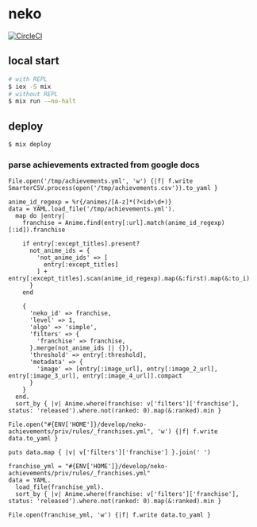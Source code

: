 # neko

[![CircleCI](https://circleci.com/gh/shikimori/neko-achievements.svg?style=svg)](https://circleci.com/gh/shikimori/neko-achievements)

## local start

```sh
# with REPL
$ iex -S mix
# without REPL
$ mix run -—no-halt
```

## deploy

```sh
$ mix deploy
```


### parse achievements extracted from google docs
```ryby
File.open('/tmp/achievements.yml', 'w') {|f| f.write SmarterCSV.process(open('/tmp/achievements.csv')).to_yaml }
```

```ryby
anime_id_regexp = %r{/animes/[A-z]*(?<id>\d+)}
data = YAML.load_file('/tmp/achievements.yml').
  map do |entry|
    franchise = Anime.find(entry[:url].match(anime_id_regexp)[:id]).franchise

    if entry[:except_titles].present?
      not_anime_ids = {
        'not_anime_ids' => [
          entry[:except_titles]
        ] + entry[:except_titles].scan(anime_id_regexp).map(&:first).map(&:to_i)
      }
    end

    {
      'neko_id' => franchise,
      'level' => 1,
      'algo' => 'simple',
      'filters' => {
        'franchise' => franchise,
      }.merge(not_anime_ids || {}),
      'threshold' => entry[:threshold],
      'metadata' => {
        'image' => [entry[:image_url], entry[:image_2_url], entry[:image_3_url], entry[:image_4_url]].compact
      }
    }
  end.
  sort_by { |v| Anime.where(franchise: v['filters']['franchise'], status: 'released').where.not(ranked: 0).map(&:ranked).min }

File.open("#{ENV['HOME']}/develop/neko-achievements/priv/rules/_franchises.yml", 'w') {|f| f.write data.to_yaml }

puts data.map { |v| v['filters']['franchise'] }.join(' ')
```

```ryby
franchise_yml = "#{ENV['HOME']}/develop/neko-achievements/priv/rules/_franchises.yml"
data = YAML.
  load_file(franchise_yml).
  sort_by { |v| Anime.where(franchise: v['filters']['franchise'], status: 'released').where.not(ranked: 0).map(&:ranked).min }

File.open(franchise_yml, 'w') {|f| f.write data.to_yaml }
```
